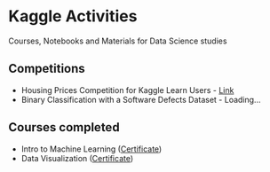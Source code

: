 # Kaggle Activities
Courses, Notebooks and Materials for Data Science studies

## Competitions
- Housing Prices Competition for Kaggle Learn Users - [Link](https://www.kaggle.com/competitions/home-data-for-ml-course)
- Binary Classification with a Software Defects Dataset - Loading...

## Courses completed
- Intro to Machine Learning ([Certificate](https://drive.google.com/file/d/1qCK6QWW4wnpRgJLB-t-cKlPT3UL_lnv-/view?usp=share_link)) 
- Data Visualization ([Certificate](https://drive.google.com/file/d/1Er3r4hRM5MMQIeLJgq8xLkwLQr84in78/view?usp=share_link))
